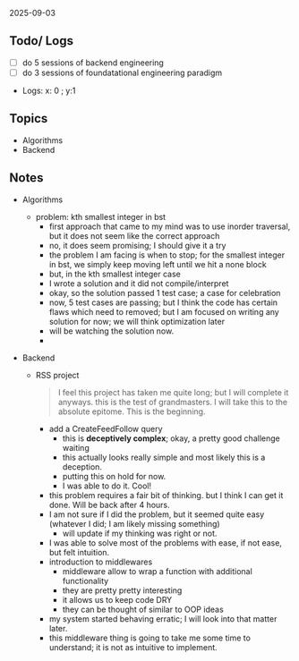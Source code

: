 2025-09-03

## Todo/ Logs
- [ ] do 5 sessions of backend engineering
- [ ] do 3 sessions of foundatational engineering paradigm

- Logs: x: 0 ; y:1 



## Topics
- Algorithms
- Backend 



## Notes
- Algorithms
	- problem: kth smallest integer in bst
		- first approach that came to my mind was to use inorder traversal, but it does not seem like the correct approach
		- no, it does seem promising; I should give it a try
		- the problem I am facing is when to stop; for the smallest integer in bst, we simply keep moving left until we hit a none block
		- but, in the kth smallest integer case
		- I wrote a solution and it did not compile/interpret 
		- okay, so the solution passed 1 test case; a case for celebration
		- now, 5 test cases are passing; but I think the code has certain flaws which need to removed; but I am focused on writing any solution for now; we will think optimization later
		- will be watching the solution now. 
		-  


- Backend 
	- RSS project 
		> I feel this project has taken me quite long; but I will complete it anyways. this is the test of grandmasters. 
		> I will take this to the absolute epitome. This is the beginning. 
		- add a CreateFeedFollow query
			- this is **deceptively complex**; okay, a pretty good challenge waiting
			- this actually looks really simple and most likely this is a deception. 
			- putting this on hold for now.
			- I was able to do it. Cool! 
		- this problem requires a fair bit of thinking. but I think I can get it done. Will be back after 4 hours. 
		- I am not sure if I did the problem, but it seemed quite easy (whatever I did; I am likely missing something)
			- will update if my thinking was right or not. 
		- I was able to solve most of the problems with ease, if not ease, but felt intuition. 
		- introduction to middlewares
			- middleware allow to wrap a function with additional functionality 
			- they are pretty pretty interesting 
			- it allows us to keep code DRY
			- they can be thought of similar to OOP ideas
		- my system started behaving erratic; I will look into that matter later. 
		- this middleware thing is going to take me some time to understand; it is not as intuitive to implement. 
